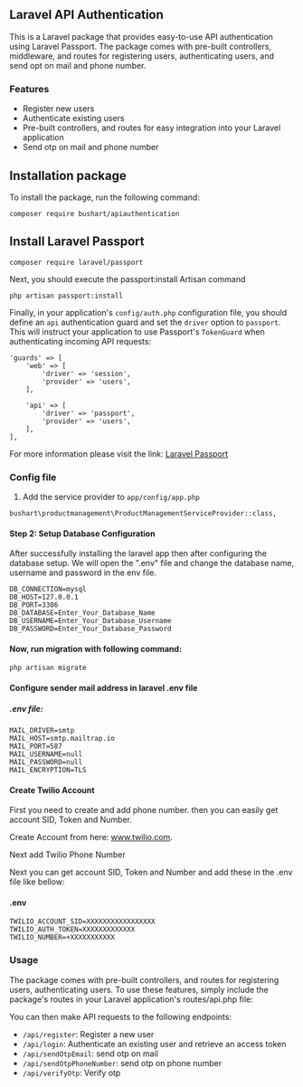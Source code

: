 ## Laravel API Authentication

This is a Laravel package that provides easy-to-use API authentication using Laravel Passport. The package comes with pre-built controllers, middleware, and routes for registering users, authenticating users, and send opt on mail and phone number.



### Features

-   Register new users
-   Authenticate existing users
-   Pre-built controllers, and routes for easy integration into your Laravel application
-   Send otp on mail and phone number

## Installation package

To install the package, run the following command:

```
composer require bushart/apiauthentication
``` 

## Install Laravel Passport

```
composer require laravel/passport
```

Next, you should execute the passport:install Artisan command

```
php artisan passport:install
```

Finally, in your application's ``config/auth.php`` configuration file, you should define an ``api`` authentication guard and set the ``driver`` option to ``passport``. This will instruct your application to use Passport's ``TokenGuard`` when authenticating incoming API requests:

```
'guards' => [
    'web' => [
        'driver' => 'session',
        'provider' => 'users',
    ],
 
    'api' => [
        'driver' => 'passport',
        'provider' => 'users',
    ],
],
```
For more information please visit the link: [Laravel Passport](https://laravel.com/docs/10.x/passport)

### Config file

1. Add the service provider to `app/config/app.php`
```
bushart\productmanagement\ProductManagementServiceProvider::class,
```

#### Step 2: Setup Database Configuration

After successfully installing the laravel app then after configuring the database setup. We will open the ".env" file and change the database name, username and password in the env file.

```
DB_CONNECTION=mysql
DB_HOST=127.0.0.1
DB_PORT=3306
DB_DATABASE=Enter_Your_Database_Name
DB_USERNAME=Enter_Your_Database_Username
DB_PASSWORD=Enter_Your_Database_Password
``` 

#### Now, run migration with following command:

```
php artisan migrate
```

#### Configure sender mail address in laravel .env file

##### .env file:
```
MAIL_DRIVER=smtp
MAIL_HOST=smtp.mailtrap.io
MAIL_PORT=587
MAIL_USERNAME=null
MAIL_PASSWORD=null
MAIL_ENCRYPTION=TLS
```
#### Create Twilio Account

First you need to create and add phone number. then you can easily get account SID, Token and Number.

Create Account from here: www.twilio.com.

Next add Twilio Phone Number

Next you can get account SID, Token and Number and add these in the .env file like bellow:
#### .env
```
TWILIO_ACCOUNT_SID=XXXXXXXXXXXXXXXXX
TWILIO_AUTH_TOKEN=XXXXXXXXXXXXX
TWILIO_NUMBER=+XXXXXXXXXXX
```

### Usage
The package comes with pre-built controllers, and routes for registering users, authenticating users. To use these features, simply include the package's routes in your Laravel application's routes/api.php file:

You can then make API requests to the following endpoints:

-   `/api/register`: Register a new user
-  `/api/login`: Authenticate an existing user and retrieve an access token
-  `/api/sendOtpEmail`: send otp on mail
-  `/api/sendOtpPhoneNumber`: send otp on phone number
-  `/api/verifyOtp`: Verify otp